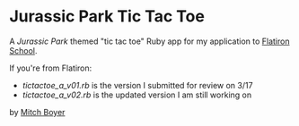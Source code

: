 # Jurassic Park Tic Tac Toe

A *Jurassic Park* themed "tic tac toe" Ruby app for my application to [Flatiron School](http://flatironschool.com).

If you're from Flatiron:
- *tictactoe_a_v01.rb* is the version I submitted for review on 3/17
- *tictactoe_a_v02.rb* is the updated version I am still working on

by [Mitch Boyer](http://mitchboyer.com)
